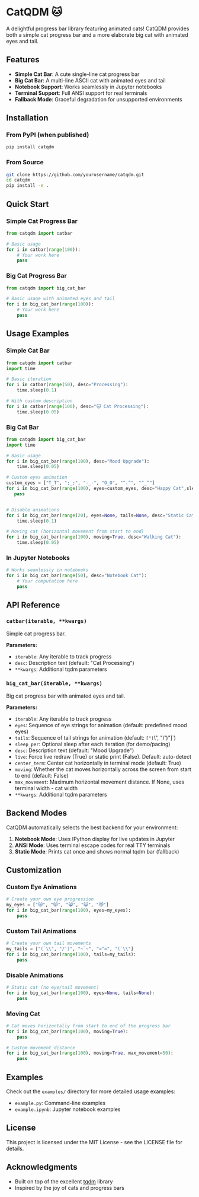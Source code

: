 # CatQDM 🐱

A delightful progress bar library featuring animated cats! CatQDM provides both a simple cat progress bar and a more elaborate big cat with animated eyes and tail.

## Features

- **Simple Cat Bar**: A cute single-line cat progress bar
- **Big Cat Bar**: A multi-line ASCII cat with animated eyes and tail
- **Notebook Support**: Works seamlessly in Jupyter notebooks
- **Terminal Support**: Full ANSI support for real terminals
- **Fallback Mode**: Graceful degradation for unsupported environments

## Installation

### From PyPI (when published)
```bash
pip install catqdm
```

### From Source
```bash
git clone https://github.com/yourusername/catqdm.git
cd catqdm
pip install -e .
```

## Quick Start

### Simple Cat Progress Bar

```python
from catqdm import catbar

# Basic usage
for i in catbar(range(100)):
    # Your work here
    pass
```

### Big Cat Progress Bar

```python
from catqdm import big_cat_bar

# Basic usage with animated eyes and tail
for i in big_cat_bar(range(100)):
    # Your work here
    pass
```

## Usage Examples

### Simple Cat Bar

```python
from catqdm import catbar
import time

# Basic iteration
for i in catbar(range(50), desc="Processing"):
    time.sleep(0.1)

# With custom description
for i in catbar(range(100), desc="🐱 Cat Processing"):
    time.sleep(0.05)
```

### Big Cat Bar

```python
from catqdm import big_cat_bar
import time

# Basic usage
for i in big_cat_bar(range(100), desc="Mood Upgrade"):
    time.sleep(0.05)

# Custom eyes animation
custom_eyes = ["T_T", ";_;", "-_-", "O_O", "^.^", "^_^"]
for i in big_cat_bar(range(100), eyes=custom_eyes, desc="Happy Cat",sleep_per=0.1  ):
   pass 


# Disable animations
for i in big_cat_bar(range(20), eyes=None, tails=None, desc="Static Cat"):
    time.sleep(0.1)

# Moving cat (horizontal movement from start to end)
for i in big_cat_bar(range(100), moving=True, desc="Walking Cat"):
    time.sleep(0.05)
```

### In Jupyter Notebooks

```python
# Works seamlessly in notebooks
for i in big_cat_bar(range(50), desc="Notebook Cat"):
    # Your computation here
    pass
```

## API Reference

### `catbar(iterable, **kwargs)`

Simple cat progress bar.

**Parameters:**
- `iterable`: Any iterable to track progress
- `desc`: Description text (default: "Cat Processing")
- `**kwargs`: Additional tqdm parameters

### `big_cat_bar(iterable, **kwargs)`

Big cat progress bar with animated eyes and tail.

**Parameters:**
- `iterable`: Any iterable to track progress
- `eyes`: Sequence of eye strings for animation (default: predefined mood eyes)
- `tails`: Sequence of tail strings for animation (default: `["(`\\", "/')"]`)
- `sleep_per`: Optional sleep after each iteration (for demo/pacing)
- `desc`: Description text (default: "Mood Upgrade")
- `live`: Force live redraw (True) or static print (False). Default: auto-detect
- `center_term`: Center cat horizontally in terminal mode (default: True)
- `moving`: Whether the cat moves horizontally across the screen from start to end (default: False)
- `max_movement`: Maximum horizontal movement distance. If None, uses terminal width - cat width
- `**kwargs`: Additional tqdm parameters

## Backend Modes

CatQDM automatically selects the best backend for your environment:

1. **Notebook Mode**: Uses IPython display for live updates in Jupyter
2. **ANSI Mode**: Uses terminal escape codes for real TTY terminals
3. **Static Mode**: Prints cat once and shows normal tqdm bar (fallback)

## Customization

### Custom Eye Animations

```python
# Create your own eye progression
my_eyes = ["😿", "😾", "😸", "😺", "😻"]
for i in big_cat_bar(range(100), eyes=my_eyes):
    pass
```

### Custom Tail Animations

```python
# Create your own tail movements
my_tails = ["(`\\", "/')", "~`~", "=^=", "(`\\"]
for i in big_cat_bar(range(100), tails=my_tails):
    pass
```

### Disable Animations

```python
# Static cat (no eye/tail movement)
for i in big_cat_bar(range(100), eyes=None, tails=None):
    pass
```

### Moving Cat

```python
# Cat moves horizontally from start to end of the progress bar
for i in big_cat_bar(range(100), moving=True):
    pass

# Custom movement distance
for i in big_cat_bar(range(100), moving=True, max_movement=50):
    pass
```

## Examples

Check out the `examples/` directory for more detailed usage examples:

- `example.py`: Command-line examples
- `example.ipynb`: Jupyter notebook examples


## License

This project is licensed under the MIT License - see the LICENSE file for details.

## Acknowledgments

- Built on top of the excellent [tqdm](https://github.com/tqdm/tqdm) library
- Inspired by the joy of cats and progress bars
